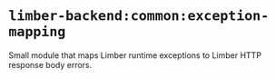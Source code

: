# `limber-backend:common:exception-mapping`

Small module that maps Limber runtime exceptions to
Limber HTTP response body errors. 
